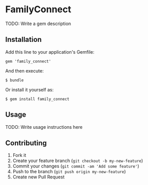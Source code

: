 # FamilyConnect

TODO: Write a gem description

## Installation

Add this line to your application's Gemfile:

    gem 'family_connect'

And then execute:

    $ bundle

Or install it yourself as:

    $ gem install family_connect

## Usage

TODO: Write usage instructions here

## Contributing

1. Fork it
2. Create your feature branch (`git checkout -b my-new-feature`)
3. Commit your changes (`git commit -am 'Add some feature'`)
4. Push to the branch (`git push origin my-new-feature`)
5. Create new Pull Request
